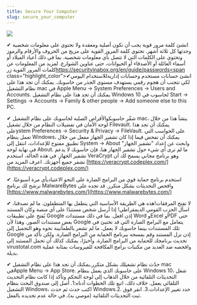 ```yaml
---
title: Secure Your Computer
slug: secure_your_computer
---
```


![](/images/coverchap_4.jpg)





<span class="highlight_color">✔ انشئ كلمة مرور قوية</span> يجب أن تكون أصلية ومعقدة ولا تحتوي على معلومات شخصية وحدثها كل ثلاثة أشهر. تحتوي كلمة المرور القوية على مزيج من الحروف والأرقام والرموز وتحتوي على الكلمات التي لا تتصل بأي معلومات شخصية. بما في ذلك أعياد الميلاد أو أسماء العائلة أو الأصدقاء أو الحيوانات، حتى عناوين الشوارع. لمزيد من المعلومات عن كلمات المرور القوية زر[https://securityinabox.org/en/guide/passwords<span](https://securityinabox.org/en/guide/passwords<span) class="highlight_color">✔انشئ حسابات مستخدم وحسابات إدارية</span>للاستخدام اليومي لكي تتجنب أن هجوم رقمي يستهدف مستوى الجذر من حاسوبك. يمكنك أن تجد هذا على نظام التشغيل mac في Apple Menu → System Preferences → Users and Accounts. يمكنك أن تجد هذا على نظام التشغيل Windows 10 لحاسوب في Start → Settings → Accounts → Family &amp; other people → Add someone else to this PC.

<span class="highlight_color">✔ شفّر حاسوبك</span>والأقراص الصلبة لحاسوبك على نظام التشغيل mac، ينشأ هذا من خلال لوحة الأمان في تفضيلات النظام من خلال تشغيل Filevault.  يمكنك أن تجد هذا علىystem Preferences → Security &amp; Privacy → FileVault. على الحواسب التي تعمل بنظام Windows، يمكنك أن تفحض فيما إذا كان تشفير الجهاز مفعل من خلال تطبيق مفتوح للإعدادات، انتقل إلى  System → About وابحث عن إعداد "تشفير الجهاز" في نهاية لوحة About. ما لم ترى أي شيء حول تشفير الجهاز هنا، فإن حاسوبك لا يدعم تشفير الجهاز. في هذه الحالة، استخدم VeraCrypt وهو برنامح مجاني يسمح لك أن تشفر جميع أجهزتك. اعرف المزيد من [https://veracrypt.codeplex.com/](https://veracrypt.codeplex.com/)




<span class="highlight_color">✔ استخدم برنامج حماية قوي من البرامج الضارة على النحو الاعتيادي</span>أي مرة أسبوعيًا. نرشح لك برنامج MalwareBytes وافحص التحديثات بشكل متكرر. قد تجده على  [https://www.malwarebytes.com/](https://www.malwarebytes.com/)

<span class="highlight_color">✔ لا تفتح المرفقات</span>!هذه هي الطريقة الأساسية التي يتطفل بها المتطفلون. ما لم تصدقنا، اسأل الحزب القومي الديمقراطي!  إذا أرسل شخص مستندًا على أي منصة وكان المستند يُفتح على تطبيقات Google إذن افعل. بما في ذلك مستندات Word وExcel وPDF حتى بعض مستندات الصور. وهذا لأن Google يتعامل مع البرامج الضارة التي قد تختبئ في تلك المستندات بينما حاسوبك لا يعمل. ما لم تشعر بالطمأنينة نحوه وهو التحميل إلى Google إذن نزل المستند وقم بمسحه ببرنامج الحماية من البرامج الضارة. ولكن تأكد من تحديث برنامجك للحماية من البرامج الضارة. وأخيرًا، يمكنك كذلك أن تحمل المستند إلى virustotal.com وافحصه ضد العديد من مكتبات برامج المكافحة للفيروسات بمثابة عملية بديلة.

<span class="highlight_color">✔ حدّث نظام تشغيلك بشكل متكرر.</span>يمكنك أن تجد هذا على نظام التشغيل mac فيApple Menu → App Store. على حاسوبك الذي يعمل بنظام Windows 10، شغل التحديثات التلقائية من خلال الذهاب إلى لوحة التحكم وتأكد إذا كانت نظام التحديث التلقائي يعمل. خلاف ذلك، اتبع تلك الخطوات أدناه:1. أصل إلى صندوق البحث بنظام التشغيل Windows، اكتب حدث ثم حدث Windows.2. حدد تغيير الإعدادات.3. انقر فوق ثبت التحديثات التلقائية (موصي به)، في حالة عدم تحديده بالفعل.